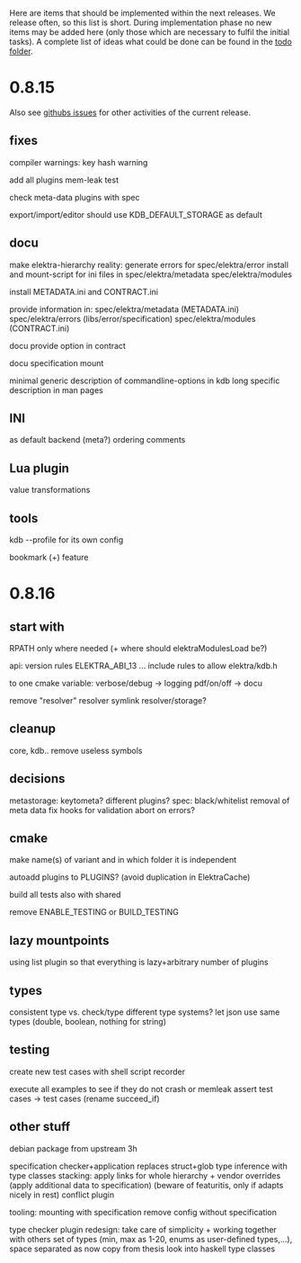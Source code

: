 Here are items that should be implemented within the next releases.
We release often, so this list is short.
During implementation phase no new items may be added here (only
those which are necessary to fulfil the initial tasks).
A complete list of ideas what could be done can be found in the
[todo folder](.).


# 0.8.15

Also see [githubs issues](http://git.libelektra.org/issues)
for other activities of the current release.

## fixes

compiler warnings:
	key hash warning

add all plugins mem-leak test

check meta-data plugins with spec

export/import/editor should use KDB_DEFAULT_STORAGE as default

## docu

make elektra-hierarchy reality:
	generate errors for spec/elektra/error
	install and mount-script for ini files in spec/elektra/metadata spec/elektra/modules

install METADATA.ini and CONTRACT.ini

provide information in:
	spec/elektra/metadata (METADATA.ini)
	spec/elektra/errors (libs/error/specification)
	spec/elektra/modules (CONTRACT.ini)


docu provide option in contract

docu specification mount

minimal generic description of commandline-options in kdb
	long specific description in man pages


## INI

as default backend (meta?)
ordering
comments

## Lua plugin

value transformations

## tools

kdb --profile for its own config

bookmark (+) feature







# 0.8.16

## start with

RPATH only where needed (+ where should elektraModulesLoad be?)

api:
	version rules ELEKTRA_ABI_13 ...
	include rules to allow elektra/kdb.h

to one cmake variable:
	verbose/debug -> logging
	pdf/on/off -> docu

remove "resolver" resolver
symlink resolver/storage?

## cleanup

core, kdb.. remove useless symbols

## decisions

metastorage:
	keytometa?
	different plugins?
spec:
	black/whitelist
	removal of meta data
	fix hooks for validation
	abort on errors?

## cmake

make name(s) of variant and in which folder it is independent

autoadd plugins to PLUGINS? (avoid duplication in ElektraCache)

build all tests also with shared

remove ENABLE_TESTING or BUILD_TESTING


## lazy mountpoints

using list plugin
so that everything is lazy+arbitrary number of plugins

## types

consistent type vs. check/type
different type systems?
let json use same types (double, boolean, nothing for string)

## testing

create new test cases with shell script recorder

execute all examples to see if they do not crash or memleak
	assert test cases -> test cases (rename succeed_if)


## other stuff

debian package from upstream 3h

specification checker+application
	replaces struct+glob
	type inference with type classes
	stacking: apply links for whole hierarchy
	+ vendor overrides (apply additional data to specification)
	(beware of featuritis, only if adapts nicely in rest)
	conflict plugin

tooling:
	mounting with specification
	remove config without specification

type checker plugin redesign: take care of simplicity + working together with others
	set of types (min, max as 1-20, enums as user-defined types,...), space separated as now
	copy from thesis
	look into haskell type classes

